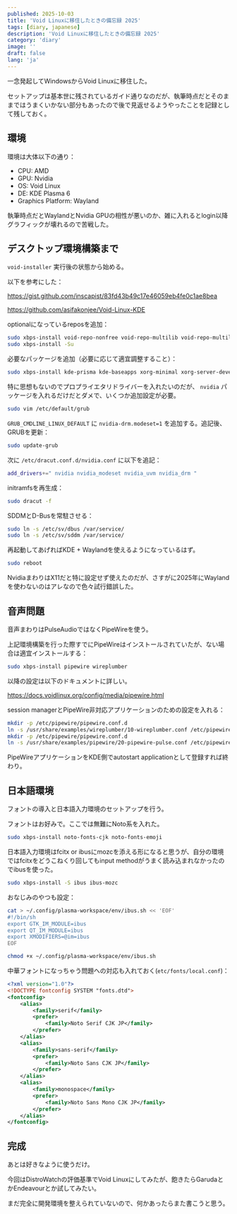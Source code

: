 ```yaml
---
published: 2025-10-03
title: 'Void Linuxに移住したときの備忘録 2025'
tags: [diary, japanese]
description: 'Void Linuxに移住したときの備忘録 2025'
category: 'diary'
image: ''
draft: false
lang: 'ja'
---
```


一念発起してWindowsからVoid Linuxに移住した。

セットアップは基本世に残されているガイド通りなのだが、執筆時点だとそのままではうまくいかない部分もあったので後で見返せるようやったことを記録として残しておく。

## 環境

環境は大体以下の通り：

- CPU: AMD
- GPU: Nvidia
- OS: Void Linux
- DE: KDE Plasma 6
- Graphics Platform: Wayland

執筆時点だとWaylandとNvidia GPUの相性が悪いのか、雑に入れるとlogin以降グラフィックが壊れるので苦戦した。

## デスクトップ環境構築まで

`void-installer` 実行後の状態から始める。

以下を参考にした：

https://gist.github.com/inscapist/83fd43b49c17e46059eb4fe0c1ae8bea

https://github.com/asifakonjee/Void-Linux-KDE

optionalになっているreposを追加：

```bash
sudo xbps-install void-repo-nonfree void-repo-multilib void-repo-multilib-nonfree
sudo xbps-install -Su
```

必要なパッケージを追加（必要に応じて適宜調整すること）：

```bash
sudo xbps-install kde-prisma kde-baseapps xorg-minimal xorg-server-devel xrdb xbacklight nvidia xdg-user-dirs xdg-utils xtools micro NetworkManager git vim kate preload rsync
```

特に思想もないのでプロプライエタリドライバーを入れたいのだが、 `nvidia` パッケージを入れるだけだとダメで、いくつか追加設定が必要。

```bash
sudo vim /etc/default/grub
```

`GRUB_CMDLINE_LINUX_DEFAULT` に `nvidia-drm.modeset=1` を追加する。追記後、GRUBを更新：

```bash
sudo update-grub
```

次に `/etc/dracut.conf.d/nvidia.conf` に以下を追記：

```bash
add_drivers+=" nvidia nvidia_modeset nvidia_uvm nvidia_drm "
```

initramfsを再生成：

```bash
sudo dracut -f
```

SDDMとD-Busを常駐させる：

```bash
sudo ln -s /etc/sv/dbus /var/service/
sudo ln -s /etc/sv/sddm /var/service/
```

再起動してあげればKDE + Waylandを使えるようになっているはず。

```bash
sudo reboot
```
NvidiaまわりはX11だと特に設定せず使えたのだが、さすがに2025年にWaylandを使わないのはアレなので色々試行錯誤した。

## 音声問題

音声まわりはPulseAudioではなくPipeWireを使う。

上記環境構築を行った際すでにPipeWireはインストールされていたが、ない場合は適宜インストールする：

```bash
sudo xbps-install pipewire wireplumber
```

以降の設定は以下のドキュメントに詳しい。

https://docs.voidlinux.org/config/media/pipewire.html

session managerとPipeWire非対応アプリケーションのための設定を入れる：

```bash
mkdir -p /etc/pipewire/pipewire.conf.d
ln -s /usr/share/examples/wireplumber/10-wireplumber.conf /etc/pipewire/pipewire.conf.d/
mkdir -p /etc/pipewire/pipewire.conf.d
ln -s /usr/share/examples/pipewire/20-pipewire-pulse.conf /etc/pipewire/pipewire.conf.d/
```

PipeWireアプリケーションをKDE側でautostart applicationとして登録すれば終わり。

## 日本語環境

フォントの導入と日本語入力環境のセットアップを行う。

フォントはお好みで。ここでは無難にNoto系を入れた。

```bash
sudo xbps-install noto-fonts-cjk noto-fonts-emoji
```

日本語入力環境はfcitx or ibusにmozcを添える形になると思うが、自分の環境ではfcitxをどうこねくり回してもinput methodがうまく読み込まれなかったのでibusを使った。

```bash
sudo xbps-install -S ibus ibus-mozc
```

おなじみのやつも設定：

```bash
cat > ~/.config/plasma-workspace/env/ibus.sh << 'EOF'
#!/bin/sh
export GTK_IM_MODULE=ibus
export QT_IM_MODULE=ibus
export XMODIFIERS=@im=ibus
EOF

chmod +x ~/.config/plasma-workspace/env/ibus.sh
```

中華フォントになっちゃう問題への対応も入れておく(`etc/fonts/local.conf`)：

```xml
<?xml version="1.0"?>
<!DOCTYPE fontconfig SYSTEM "fonts.dtd">
<fontconfig>
    <alias>
        <family>serif</family>
        <prefer>
            <family>Noto Serif CJK JP</family>
        </prefer>
    </alias>
    <alias>
        <family>sans-serif</family>
        <prefer>
            <family>Noto Sans CJK JP</family>
        </prefer>
    </alias>
    <alias>
        <family>monospace</family>
        <prefer>
            <family>Noto Sans Mono CJK JP</family>
        </prefer>
    </alias>
</fontconfig>
```

## 完成

あとは好きなように使うだけ。

今回はDistroWatchの評価基準でVoid Linuxにしてみたが、飽きたらGarudaとかEndeavourとか試してみたい。

まだ完全に開発環境を整えられていないので、何かあったらまた書こうと思う。
